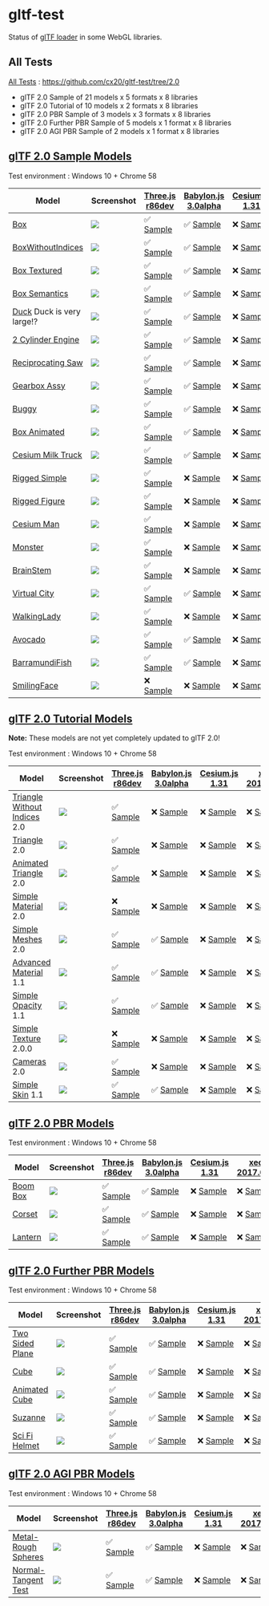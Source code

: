 # gltf-test

Status of [glTF loader](https://github.com/KhronosGroup/glTF#webgl-engines) in some WebGL libraries.

## All Tests

[All Tests]( https://cdn.rawgit.com/cx20/gltf-test/2b283059b96edefddab2f509c138adc1220dd3a0/index.html ) : https://github.com/cx20/gltf-test/tree/2.0
- glTF 2.0 Sample of 21 models x 5 formats x 8 libraries
- glTF 2.0 Tutorial of 10 models x 2 formats x 8 libraries
- glTF 2.0 PBR Sample of 3 models x 3 formats x 8 libraries
- glTF 2.0 Further PBR Sample of 5 models x 1 format x 8 libraries
- glTF 2.0 AGI PBR Sample of 2 models x 1 format x 8 libraries

## [glTF 2.0 Sample Models](https://github.com/lasalvavida/glTF-Sample-Models/tree/2.0/2.0)

Test environment : Windows 10 + Chrome 58

|Model                                               |Screenshot                                                    |[Three.js r86dev](https://github.com/mrdoob/three.js/tree/dev/examples/js/loaders/GLTF2Loader.js)                                                                           |[Babylon.js 3.0alpha](https://github.com/BabylonJS/Babylon.js/tree/master/loaders/src/glTF)                                                                                                     |[Cesium.js 1.31](https://github.com/AnalyticalGraphicsInc/cesium/)                                                                                             |[xeogl 2017.04.24](https://github.com/xeolabs/xeogl/tree/master/src/models/gltf)                                                                                             |[GLBoost r2dev](https://github.com/emadurandal/GLBoost/blob/master/src/js/middle_level/loader/GLTFLoader.js)                                                                     |[Grimoire.js 2017.05.08](https://github.com/GrimoireGL/grimoirejs-gltf)                                                                                                             |
|----------------------------------------------------|--------------------------------------------------------------|----------------------------------------------------------------------------------------------------------------------------------------------------------------------------|------------------------------------------------------------------------------------------------------------------------------------------------------------------------------------------------|---------------------------------------------------------------------------------------------------------------------------------------------------------------|-----------------------------------------------------------------------------------------------------------------------------------------------------------------------------|---------------------------------------------------------------------------------------------------------------------------------------------------------------------------------|------------------------------------------------------------------------------------------------------------------------------------------------------------------------------------|
|[Box](sampleModels/Box)                             |![](sampleModels/Box/screenshot/screenshot.png)               |:white_check_mark: [Sample](https://cdn.rawgit.com/cx20/gltf-test/2b283059b96edefddab2f509c138adc1220dd3a0/examples/threejs/index.html?model=Box&scale=1)                   |:white_check_mark: [Sample](https://cdn.rawgit.com/cx20/gltf-test/2b283059b96edefddab2f509c138adc1220dd3a0/examples/babylonjs/index.html?model=Box&scale=1)                                     |:x: [Sample](https://cdn.rawgit.com/cx20/gltf-test/2b283059b96edefddab2f509c138adc1220dd3a0/examples/cesium/index.html?model=Box)               |:x: [Sample](https://cdn.rawgit.com/cx20/gltf-test/2b283059b96edefddab2f509c138adc1220dd3a0/examples/xeogl/index.html?model=Box&scale=1)                                                    |:x: [Sample](https://cdn.rawgit.com/cx20/gltf-test/2b283059b96edefddab2f509c138adc1220dd3a0/examples/glboost/index.html?model=Box&scale=1)                                       |:x: [Sample](https://cdn.rawgit.com/cx20/gltf-test/2b283059b96edefddab2f509c138adc1220dd3a0/examples/grimoiregl/index.html?model=Box&scale=1)                                       |
|[BoxWithoutIndices](sampleModels/BoxWithoutIndices) |![](sampleModels/BoxWithoutIndices/screenshot/screenshot.png) |:white_check_mark: [Sample](https://cdn.rawgit.com/cx20/gltf-test/2b283059b96edefddab2f509c138adc1220dd3a0/examples/threejs/index.html?model=BoxWithoutIndices&scale=1)     |:white_check_mark: [Sample](https://cdn.rawgit.com/cx20/gltf-test/2b283059b96edefddab2f509c138adc1220dd3a0/examples/babylonjs/index.html?model=BoxWithoutIndices&scale=1)                       |:x: [Sample](https://cdn.rawgit.com/cx20/gltf-test/2b283059b96edefddab2f509c138adc1220dd3a0/examples/cesium/index.html?model=BoxWithoutIndices) |:x: [Sample](https://cdn.rawgit.com/cx20/gltf-test/2b283059b96edefddab2f509c138adc1220dd3a0/examples/xeogl/index.html?model=BoxWithoutIndices&scale=1)                                      |:x: [Sample](https://cdn.rawgit.com/cx20/gltf-test/2b283059b96edefddab2f509c138adc1220dd3a0/examples/glboost/index.html?model=BoxWithoutIndices&scale=1)                         |:x: [Sample](https://cdn.rawgit.com/cx20/gltf-test/2b283059b96edefddab2f509c138adc1220dd3a0/examples/grimoiregl/index.html?model=BoxWithoutIndices&scale=1)                         |
|[Box Textured](sampleModels/BoxTextured)            |![](sampleModels/BoxTextured/screenshot/screenshot.png)       |:white_check_mark: [Sample](https://cdn.rawgit.com/cx20/gltf-test/2b283059b96edefddab2f509c138adc1220dd3a0/examples/threejs/index.html?model=BoxTextured&scale=1)           |:white_check_mark: [Sample](https://cdn.rawgit.com/cx20/gltf-test/2b283059b96edefddab2f509c138adc1220dd3a0/examples/babylonjs/index.html?model=BoxTextured&scale=1)                             |:x: [Sample](https://cdn.rawgit.com/cx20/gltf-test/2b283059b96edefddab2f509c138adc1220dd3a0/examples/cesium/index.html?model=BoxTextured)       |:x: [Sample](https://cdn.rawgit.com/cx20/gltf-test/2b283059b96edefddab2f509c138adc1220dd3a0/examples/xeogl/index.html?model=BoxTextured&scale=1)                                            |:x: [Sample](https://cdn.rawgit.com/cx20/gltf-test/2b283059b96edefddab2f509c138adc1220dd3a0/examples/glboost/index.html?model=BoxTextured&scale=1)                               |:white_check_mark: [Sample](https://cdn.rawgit.com/cx20/gltf-test/2b283059b96edefddab2f509c138adc1220dd3a0/examples/grimoiregl/index.html?model=BoxTextured&scale=1)                |
|[Box Semantics](sampleModels/BoxSemantics)          |![](sampleModels/BoxSemantics/screenshot/screenshot.png)      |:white_check_mark: [Sample](https://cdn.rawgit.com/cx20/gltf-test/2b283059b96edefddab2f509c138adc1220dd3a0/examples/threejs/index.html?model=BoxSemantics&scale=1)          |:white_check_mark: [Sample](https://cdn.rawgit.com/cx20/gltf-test/2b283059b96edefddab2f509c138adc1220dd3a0/examples/babylonjs/index.html?model=BoxSemantics&scale=1)                            |:x: [Sample](https://cdn.rawgit.com/cx20/gltf-test/2b283059b96edefddab2f509c138adc1220dd3a0/examples/cesium/index.html?model=BoxSemantics)      |:x: [Sample](https://cdn.rawgit.com/cx20/gltf-test/2b283059b96edefddab2f509c138adc1220dd3a0/examples/xeogl/index.html?model=BoxSemantics&scale=1)                                           |:x: [Sample](https://cdn.rawgit.com/cx20/gltf-test/2b283059b96edefddab2f509c138adc1220dd3a0/examples/glboost/index.html?model=BoxSemantics&scale=1)                              |:white_check_mark: [Sample](https://cdn.rawgit.com/cx20/gltf-test/2b283059b96edefddab2f509c138adc1220dd3a0/examples/grimoiregl/index.html?model=BoxSemantics&scale=1)               |
|[Duck](sampleModels/Duck) Duck is very large!?      |![](sampleModels/Duck/screenshot/screenshot.png)              |:white_check_mark: [Sample](https://cdn.rawgit.com/cx20/gltf-test/2b283059b96edefddab2f509c138adc1220dd3a0/examples/threejs/index.html?model=Duck&scale=1)                  |:white_check_mark: [Sample](https://cdn.rawgit.com/cx20/gltf-test/2b283059b96edefddab2f509c138adc1220dd3a0/examples/babylonjs/index.html?model=Duck&scale=1)                                    |:x: [Sample](https://cdn.rawgit.com/cx20/gltf-test/2b283059b96edefddab2f509c138adc1220dd3a0/examples/cesium/index.html?model=Duck)              |:x: [Sample](https://cdn.rawgit.com/cx20/gltf-test/2b283059b96edefddab2f509c138adc1220dd3a0/examples/xeogl/index.html?model=Duck&scale=1)                                                   |:x: [Sample](https://cdn.rawgit.com/cx20/gltf-test/2b283059b96edefddab2f509c138adc1220dd3a0/examples/glboost/index.html?model=Duck&scale=1)                                      |:white_check_mark: [Sample](https://cdn.rawgit.com/cx20/gltf-test/2b283059b96edefddab2f509c138adc1220dd3a0/examples/grimoiregl/index.html?model=Duck&scale=1)                       |
|[2 Cylinder Engine](sampleModels/2CylinderEngine)   |![](sampleModels/2CylinderEngine/screenshot/screenshot.png)   |:white_check_mark: [Sample](https://cdn.rawgit.com/cx20/gltf-test/2b283059b96edefddab2f509c138adc1220dd3a0/examples/threejs/index.html?model=2CylinderEngine&scale=0.005)   |:white_check_mark: [Sample](https://cdn.rawgit.com/cx20/gltf-test/2b283059b96edefddab2f509c138adc1220dd3a0/examples/babylonjs/index.html?model=2CylinderEngine&scale=0.005)                     |:x: [Sample](https://cdn.rawgit.com/cx20/gltf-test/2b283059b96edefddab2f509c138adc1220dd3a0/examples/cesium/index.html?model=2CylinderEngine)   |:x: [Sample](https://cdn.rawgit.com/cx20/gltf-test/2b283059b96edefddab2f509c138adc1220dd3a0/examples/xeogl/index.html?model=2CylinderEngine&scale=0.005)                                    |:x: [Sample](https://cdn.rawgit.com/cx20/gltf-test/2b283059b96edefddab2f509c138adc1220dd3a0/examples/glboost/index.html?model=2CylinderEngine&scale=0.005)                       |:x: [Sample](https://cdn.rawgit.com/cx20/gltf-test/2b283059b96edefddab2f509c138adc1220dd3a0/examples/grimoiregl/index.html?model=2CylinderEngine&scale=0.005)                       |
|[Reciprocating Saw](sampleModels/ReciprocatingSaw)  |![](sampleModels/ReciprocatingSaw/screenshot/screenshot.png)  |:white_check_mark: [Sample](https://cdn.rawgit.com/cx20/gltf-test/2b283059b96edefddab2f509c138adc1220dd3a0/examples/threejs/index.html?model=ReciprocatingSaw&scale=0.01)   |:white_check_mark: [Sample](https://cdn.rawgit.com/cx20/gltf-test/2b283059b96edefddab2f509c138adc1220dd3a0/examples/babylonjs/index.html?model=ReciprocatingSaw&scale=0.01)                     |:x: [Sample](https://cdn.rawgit.com/cx20/gltf-test/2b283059b96edefddab2f509c138adc1220dd3a0/examples/cesium/index.html?model=ReciprocatingSaw)  |:x: [Sample](https://cdn.rawgit.com/cx20/gltf-test/2b283059b96edefddab2f509c138adc1220dd3a0/examples/xeogl/index.html?model=ReciprocatingSaw&scale=0.01)                                    |:x: [Sample](https://cdn.rawgit.com/cx20/gltf-test/2b283059b96edefddab2f509c138adc1220dd3a0/examples/glboost/index.html?model=ReciprocatingSaw&scale=0.01)                       |:x: [Sample](https://cdn.rawgit.com/cx20/gltf-test/2b283059b96edefddab2f509c138adc1220dd3a0/examples/grimoiregl/index.html?model=ReciprocatingSaw&scale=0.01)                       |
|[Gearbox Assy](sampleModels/GearboxAssy)            |![](sampleModels/GearboxAssy/screenshot/screenshot.png)       |:white_check_mark: [Sample](https://cdn.rawgit.com/cx20/gltf-test/2b283059b96edefddab2f509c138adc1220dd3a0/examples/threejs/index.html?model=GearboxAssy&scale=1)           |:white_check_mark: [Sample](https://cdn.rawgit.com/cx20/gltf-test/2b283059b96edefddab2f509c138adc1220dd3a0/examples/babylonjs/index.html?model=GearboxAssy&scale=1)                             |:x: [Sample](https://cdn.rawgit.com/cx20/gltf-test/2b283059b96edefddab2f509c138adc1220dd3a0/examples/cesium/index.html?model=GearboxAssy)       |:x: [Sample](https://cdn.rawgit.com/cx20/gltf-test/2b283059b96edefddab2f509c138adc1220dd3a0/examples/xeogl/index.html?model=GearboxAssy&scale=1)                                            |:x: [Sample](https://cdn.rawgit.com/cx20/gltf-test/2b283059b96edefddab2f509c138adc1220dd3a0/examples/glboost/index.html?model=GearboxAssy&scale=1)                               |:x: [Sample](https://cdn.rawgit.com/cx20/gltf-test/2b283059b96edefddab2f509c138adc1220dd3a0/examples/grimoiregl/index.html?model=GearboxAssy&scale=1)                               |
|[Buggy](sampleModels/Buggy)                         |![](sampleModels/Buggy/screenshot/screenshot.png)             |:white_check_mark: [Sample](https://cdn.rawgit.com/cx20/gltf-test/2b283059b96edefddab2f509c138adc1220dd3a0/examples/threejs/index.html?model=Buggy&scale=0.02)              |:white_check_mark: [Sample](https://cdn.rawgit.com/cx20/gltf-test/2b283059b96edefddab2f509c138adc1220dd3a0/examples/babylonjs/index.html?model=Buggy&scale=0.02)                                |:x: [Sample](https://cdn.rawgit.com/cx20/gltf-test/2b283059b96edefddab2f509c138adc1220dd3a0/examples/cesium/index.html?model=Buggy)             |:x: [Sample](https://cdn.rawgit.com/cx20/gltf-test/2b283059b96edefddab2f509c138adc1220dd3a0/examples/xeogl/index.html?model=Buggy&scale=0.02)                                               |:x: [Sample](https://cdn.rawgit.com/cx20/gltf-test/2b283059b96edefddab2f509c138adc1220dd3a0/examples/glboost/index.html?model=Buggy&scale=0.02)                                  |:x: [Sample](https://cdn.rawgit.com/cx20/gltf-test/2b283059b96edefddab2f509c138adc1220dd3a0/examples/grimoiregl/index.html?model=Buggy&scale=0.02)                                  |
|[Box Animated](sampleModels/BoxAnimated)            |![](sampleModels/BoxAnimated/screenshot/screenshot.gif)       |:white_check_mark: [Sample](https://cdn.rawgit.com/cx20/gltf-test/2b283059b96edefddab2f509c138adc1220dd3a0/examples/threejs/index.html?model=BoxAnimated&scale=0.5)         |:white_check_mark: [Sample](https://cdn.rawgit.com/cx20/gltf-test/2b283059b96edefddab2f509c138adc1220dd3a0/examples/babylonjs/index.html?model=BoxAnimated&scale=0.5)                           |:x: [Sample](https://cdn.rawgit.com/cx20/gltf-test/2b283059b96edefddab2f509c138adc1220dd3a0/examples/cesium/index.html?model=BoxAnimated)                      |:x: [Sample](https://cdn.rawgit.com/cx20/gltf-test/2b283059b96edefddab2f509c138adc1220dd3a0/examples/xeogl/index.html?model=BoxAnimated&scale=0.5)                           |:x: [Sample](https://cdn.rawgit.com/cx20/gltf-test/2b283059b96edefddab2f509c138adc1220dd3a0/examples/glboost/index.html?model=BoxAnimated&scale=0.5)                             |:x: [Sample](https://cdn.rawgit.com/cx20/gltf-test/2b283059b96edefddab2f509c138adc1220dd3a0/examples/grimoiregl/index.html?model=BoxAnimated&scale=0.5)                             |
|[Cesium Milk Truck](sampleModels/CesiumMilkTruck)   |![](sampleModels/CesiumMilkTruck/screenshot/screenshot.gif)   |:white_check_mark: [Sample](https://cdn.rawgit.com/cx20/gltf-test/2b283059b96edefddab2f509c138adc1220dd3a0/examples/threejs/index.html?model=CesiumMilkTruck&scale=0.5)     |:white_check_mark: [Sample](https://cdn.rawgit.com/cx20/gltf-test/2b283059b96edefddab2f509c138adc1220dd3a0/examples/babylonjs/index.html?model=CesiumMilkTruck&scale=0.5)                       |:x: [Sample](https://cdn.rawgit.com/cx20/gltf-test/2b283059b96edefddab2f509c138adc1220dd3a0/examples/cesium/index.html?model=CesiumMilkTruck)                  |:x: [Sample](https://cdn.rawgit.com/cx20/gltf-test/2b283059b96edefddab2f509c138adc1220dd3a0/examples/xeogl/index.html?model=CesiumMilkTruck&scale=0.5)                       |:x: [Sample](https://cdn.rawgit.com/cx20/gltf-test/2b283059b96edefddab2f509c138adc1220dd3a0/examples/glboost/index.html?model=CesiumMilkTruck&scale=0.5)                         |:x: [Sample](https://cdn.rawgit.com/cx20/gltf-test/2b283059b96edefddab2f509c138adc1220dd3a0/examples/grimoiregl/index.html?model=CesiumMilkTruck&scale=0.5)                         |
|[Rigged Simple](sampleModels/RiggedSimple)          |![](sampleModels/RiggedSimple/screenshot/screenshot.gif)      |:white_check_mark: [Sample](https://cdn.rawgit.com/cx20/gltf-test/2b283059b96edefddab2f509c138adc1220dd3a0/examples/threejs/index.html?model=RiggedSimple&scale=0.2)        |:x: [Sample](https://cdn.rawgit.com/cx20/gltf-test/2b283059b96edefddab2f509c138adc1220dd3a0/examples/babylonjs/index.html?model=RiggedSimple&scale=0.2)                                         |:x: [Sample](https://cdn.rawgit.com/cx20/gltf-test/2b283059b96edefddab2f509c138adc1220dd3a0/examples/cesium/index.html?model=RiggedSimple)                     |:x: [Sample](https://cdn.rawgit.com/cx20/gltf-test/2b283059b96edefddab2f509c138adc1220dd3a0/examples/xeogl/index.html?model=RiggedSimple&scale=0.2)                          |:x: [Sample](https://cdn.rawgit.com/cx20/gltf-test/2b283059b96edefddab2f509c138adc1220dd3a0/examples/glboost/index.html?model=RiggedSimple&scale=0.2)                            |:x: [Sample](https://cdn.rawgit.com/cx20/gltf-test/2b283059b96edefddab2f509c138adc1220dd3a0/examples/grimoiregl/index.html?model=RiggedSimple&scale=0.2)                            |
|[Rigged Figure](sampleModels/RiggedFigure)          |![](sampleModels/RiggedFigure/screenshot/screenshot.gif)      |:white_check_mark: [Sample](https://cdn.rawgit.com/cx20/gltf-test/2b283059b96edefddab2f509c138adc1220dd3a0/examples/threejs/index.html?model=RiggedFigure&scale=1)          |:x: [Sample](https://cdn.rawgit.com/cx20/gltf-test/2b283059b96edefddab2f509c138adc1220dd3a0/examples/babylonjs/index.html?model=RiggedFigure&scale=1)                                           |:x: [Sample](https://cdn.rawgit.com/cx20/gltf-test/2b283059b96edefddab2f509c138adc1220dd3a0/examples/cesium/index.html?model=RiggedFigure)                     |:x: [Sample](https://cdn.rawgit.com/cx20/gltf-test/2b283059b96edefddab2f509c138adc1220dd3a0/examples/xeogl/index.html?model=RiggedFigure&scale=1)                            |:x: [Sample](https://cdn.rawgit.com/cx20/gltf-test/2b283059b96edefddab2f509c138adc1220dd3a0/examples/glboost/index.html?model=RiggedFigure&scale=1)                              |:x: [Sample](https://cdn.rawgit.com/cx20/gltf-test/2b283059b96edefddab2f509c138adc1220dd3a0/examples/grimoiregl/index.html?model=RiggedFigure&scale=1)                              |
|[Cesium Man](sampleModels/CesiumMan)                |![](sampleModels/CesiumMan/screenshot/screenshot.gif)         |:white_check_mark: [Sample](https://cdn.rawgit.com/cx20/gltf-test/2b283059b96edefddab2f509c138adc1220dd3a0/examples/threejs/index.html?model=CesiumMan&scale=1)             |:x: [Sample](https://cdn.rawgit.com/cx20/gltf-test/2b283059b96edefddab2f509c138adc1220dd3a0/examples/babylonjs/index.html?model=CesiumMan&scale=1)                                              |:x: [Sample](https://cdn.rawgit.com/cx20/gltf-test/2b283059b96edefddab2f509c138adc1220dd3a0/examples/cesium/index.html?model=CesiumMan)                        |:x: [Sample](https://cdn.rawgit.com/cx20/gltf-test/2b283059b96edefddab2f509c138adc1220dd3a0/examples/xeogl/index.html?model=CesiumMan&scale=1)                               |:x: [Sample](https://cdn.rawgit.com/cx20/gltf-test/2b283059b96edefddab2f509c138adc1220dd3a0/examples/glboost/index.html?model=CesiumMan&scale=1)                                 |:x: [Sample](https://cdn.rawgit.com/cx20/gltf-test/2b283059b96edefddab2f509c138adc1220dd3a0/examples/grimoiregl/index.html?model=CesiumMan&scale=1)                                 |
|[Monster](sampleModels/Monster)                     |![](sampleModels/Monster/screenshot/screenshot.gif)           |:white_check_mark: [Sample](https://cdn.rawgit.com/cx20/gltf-test/2b283059b96edefddab2f509c138adc1220dd3a0/examples/threejs/index.html?model=Monster&scale=0.05)            |:x: [Sample](https://cdn.rawgit.com/cx20/gltf-test/2b283059b96edefddab2f509c138adc1220dd3a0/examples/babylonjs/index.html?model=Monster&scale=0.05)                                             |:x: [Sample](https://cdn.rawgit.com/cx20/gltf-test/2b283059b96edefddab2f509c138adc1220dd3a0/examples/cesium/index.html?model=Monster)                          |:x: [Sample](https://cdn.rawgit.com/cx20/gltf-test/2b283059b96edefddab2f509c138adc1220dd3a0/examples/xeogl/index.html?model=Monster&scale=0.05)                              |:x: [Sample](https://cdn.rawgit.com/cx20/gltf-test/2b283059b96edefddab2f509c138adc1220dd3a0/examples/glboost/index.html?model=Monster&scale=0.05)                                |:x: [Sample](https://cdn.rawgit.com/cx20/gltf-test/2b283059b96edefddab2f509c138adc1220dd3a0/examples/grimoiregl/index.html?model=Monster&scale=0.05)                                |
|[BrainStem](sampleModels/BrainStem)                 |![](sampleModels/BrainStem/screenshot/screenshot.gif)         |:white_check_mark: [Sample](https://cdn.rawgit.com/cx20/gltf-test/2b283059b96edefddab2f509c138adc1220dd3a0/examples/threejs/index.html?model=BrainStem&scale=1)             |:x: [Sample](https://cdn.rawgit.com/cx20/gltf-test/2b283059b96edefddab2f509c138adc1220dd3a0/examples/babylonjs/index.html?model=BrainStem&scale=1)                                              |:x: [Sample](https://cdn.rawgit.com/cx20/gltf-test/2b283059b96edefddab2f509c138adc1220dd3a0/examples/cesium/index.html?model=BrainStem)                        |:x: [Sample](https://cdn.rawgit.com/cx20/gltf-test/2b283059b96edefddab2f509c138adc1220dd3a0/examples/xeogl/index.html?model=BrainStem&scale=1)                               |:x: [Sample](https://cdn.rawgit.com/cx20/gltf-test/2b283059b96edefddab2f509c138adc1220dd3a0/examples/glboost/index.html?model=BrainStem&scale=1)                                 |:x: [Sample](https://cdn.rawgit.com/cx20/gltf-test/2b283059b96edefddab2f509c138adc1220dd3a0/examples/grimoiregl/index.html?model=BrainStem&scale=1)                                 |
|[Virtual City](sampleModels/VC)                     |![](sampleModels/VC/screenshot/screenshot.gif)                |:white_check_mark: [Sample](https://cdn.rawgit.com/cx20/gltf-test/2b283059b96edefddab2f509c138adc1220dd3a0/examples/threejs/index.html?model=VC&scale=0.2)                  |:white_check_mark: [Sample](https://cdn.rawgit.com/cx20/gltf-test/2b283059b96edefddab2f509c138adc1220dd3a0/examples/babylonjs/index.html?model=VC&scale=0.2)                                    |:x: [Sample](https://cdn.rawgit.com/cx20/gltf-test/2b283059b96edefddab2f509c138adc1220dd3a0/examples/cesium/index.html?model=VC)                               |:x: [Sample](https://cdn.rawgit.com/cx20/gltf-test/2b283059b96edefddab2f509c138adc1220dd3a0/examples/xeogl/index.html?model=VC&scale=0.2)                                    |:x: [Sample](https://cdn.rawgit.com/cx20/gltf-test/2b283059b96edefddab2f509c138adc1220dd3a0/examples/glboost/index.html?model=VC&scale=0.2)                                      |:x: [Sample](https://cdn.rawgit.com/cx20/gltf-test/2b283059b96edefddab2f509c138adc1220dd3a0/examples/grimoiregl/index.html?model=VC&scale=0.2)                                      |
|[WalkingLady](sampleModels/WalkingLady)             |![](sampleModels/WalkingLady/screenshot/screenshot.gif)       |:white_check_mark: [Sample](https://cdn.rawgit.com/cx20/gltf-test/2b283059b96edefddab2f509c138adc1220dd3a0/examples/threejs/index.html?model=WalkingLady&scale=1)           |:x: [Sample](https://cdn.rawgit.com/cx20/gltf-test/2b283059b96edefddab2f509c138adc1220dd3a0/examples/babylonjs/index.html?model=WalkingLady&scale=1)                                            |:x: [Sample](https://cdn.rawgit.com/cx20/gltf-test/2b283059b96edefddab2f509c138adc1220dd3a0/examples/cesium/index.html?model=WalkingLady)                      |:x: [Sample](https://cdn.rawgit.com/cx20/gltf-test/2b283059b96edefddab2f509c138adc1220dd3a0/examples/xeogl/index.html?model=WalkingLady&scale=1)                             |:x: [Sample](https://cdn.rawgit.com/cx20/gltf-test/2b283059b96edefddab2f509c138adc1220dd3a0/examples/glboost/index.html?model=WalkingLady&scale=1)                               |:x: [Sample](https://cdn.rawgit.com/cx20/gltf-test/2b283059b96edefddab2f509c138adc1220dd3a0/examples/grimoiregl/index.html?model=WalkingLady&scale=1)                               |
|[Avocado](sampleModels/Avocado)                     |![](sampleModels/Avocado/screenshot/screenshot.png)           |:white_check_mark: [Sample](https://cdn.rawgit.com/cx20/gltf-test/2b283059b96edefddab2f509c138adc1220dd3a0/examples/threejs/index.html?model=Avocado&scale=0.5)             |:white_check_mark: [Sample](https://cdn.rawgit.com/cx20/gltf-test/2b283059b96edefddab2f509c138adc1220dd3a0/examples/babylonjs/index.html?model=Avocado&scale=0.5)                               |:x: [Sample](https://cdn.rawgit.com/cx20/gltf-test/2b283059b96edefddab2f509c138adc1220dd3a0/examples/cesium/index.html?model=Avocado)           |:x: [Sample](https://cdn.rawgit.com/cx20/gltf-test/2b283059b96edefddab2f509c138adc1220dd3a0/examples/xeogl/index.html?model=Avocado&scale=0.5)                                              |:x: [Sample](https://cdn.rawgit.com/cx20/gltf-test/2b283059b96edefddab2f509c138adc1220dd3a0/examples/glboost/index.html?model=Avocado&scale=0.5)                                 |:white_check_mark: [Sample](https://cdn.rawgit.com/cx20/gltf-test/2b283059b96edefddab2f509c138adc1220dd3a0/examples/grimoiregl/index.html?model=Avocado&scale=0.5)                  |
|[BarramundiFish](sampleModels/BarramundiFish)       |![](sampleModels/BarramundiFish/screenshot/screenshot.png)    |:white_check_mark: [Sample](https://cdn.rawgit.com/cx20/gltf-test/2b283059b96edefddab2f509c138adc1220dd3a0/examples/threejs/index.html?model=BarramundiFish&scale=0.05)     |:white_check_mark: [Sample](https://cdn.rawgit.com/cx20/gltf-test/2b283059b96edefddab2f509c138adc1220dd3a0/examples/babylonjs/index.html?model=BarramundiFish&scale=0.05)                       |:x: [Sample](https://cdn.rawgit.com/cx20/gltf-test/2b283059b96edefddab2f509c138adc1220dd3a0/examples/cesium/index.html?model=BarramundiFish)    |:x: [Sample](https://cdn.rawgit.com/cx20/gltf-test/2b283059b96edefddab2f509c138adc1220dd3a0/examples/xeogl/index.html?model=BarramundiFish&scale=0.05)                                      |:x: [Sample](https://cdn.rawgit.com/cx20/gltf-test/2b283059b96edefddab2f509c138adc1220dd3a0/examples/glboost/index.html?model=BarramundiFish&scale=0.05)                         |:white_check_mark: [Sample](https://cdn.rawgit.com/cx20/gltf-test/2b283059b96edefddab2f509c138adc1220dd3a0/examples/grimoiregl/index.html?model=BarramundiFish&scale=0.05)          |
|[SmilingFace](sampleModels/SmilingFace)             |![](sampleModels/SmilingFace/screenshot/screenshot.png)       |:x: [Sample](https://cdn.rawgit.com/cx20/gltf-test/2b283059b96edefddab2f509c138adc1220dd3a0/examples/threejs/index.html?model=SmilingFace&scale=1.0)                        |:x: [Sample](https://cdn.rawgit.com/cx20/gltf-test/2b283059b96edefddab2f509c138adc1220dd3a0/examples/babylonjs/index.html?model=SmilingFace&scale=1.0)                                          |:x: [Sample](https://cdn.rawgit.com/cx20/gltf-test/2b283059b96edefddab2f509c138adc1220dd3a0/examples/cesium/index.html?model=SmilingFace)       |:x: [Sample](https://cdn.rawgit.com/cx20/gltf-test/2b283059b96edefddab2f509c138adc1220dd3a0/examples/xeogl/index.html?model=SmilingFace&scale=1.0)                                          |:x: [Sample](https://cdn.rawgit.com/cx20/gltf-test/2b283059b96edefddab2f509c138adc1220dd3a0/examples/glboost/index.html?model=SmilingFace&scale=1.0)                             |:white_check_mark: [Sample](https://cdn.rawgit.com/cx20/gltf-test/2b283059b96edefddab2f509c138adc1220dd3a0/examples/grimoiregl/index.html?model=SmilingFace&scale=1.0)              |

## [glTF 2.0 Tutorial Models](https://github.com/javagl/gltfTutorialModels/tree/2.0)

**Note:** These models are not yet completely updated to glTF 2.0!

Test environment : Windows 10 + Chrome 58

|Model                                                                 |Screenshot                                                          |[Three.js r86dev](https://github.com/mrdoob/three.js/tree/dev/examples/js/loaders/GLTF2Loader.js)                                                                                                             |[Babylon.js 3.0alpha](https://github.com/BabylonJS/Babylon.js/tree/master/loaders/src/glTF)                                                                                                                           |[Cesium.js 1.31](https://github.com/AnalyticalGraphicsInc/cesium/)                                                                                                                                      |[xeogl 2017.04.24](https://github.com/xeolabs/xeogl/tree/master/src/models/gltf)                                                                                                             |[GLBoost r2dev](https://github.com/emadurandal/GLBoost/blob/master/src/js/middle_level/loader/GLTFLoader.js)                                                                                                  |[Grimoire.js 2017.05.08](https://github.com/GrimoireGL/grimoirejs-gltf)                                                                                                                           |
|----------------------------------------------------------------------|--------------------------------------------------------------------|--------------------------------------------------------------------------------------------------------------------------------------------------------------------------------------------------------------|----------------------------------------------------------------------------------------------------------------------------------------------------------------------------------------------------------------------|--------------------------------------------------------------------------------------------------------------------------------------------------------------------------------------------------------|---------------------------------------------------------------------------------------------------------------------------------------------------------------------------------------------|--------------------------------------------------------------------------------------------------------------------------------------------------------------------------------------------------------------|--------------------------------------------------------------------------------------------------------------------------------------------------------------------------------------------------|
|[Triangle Without Indices](tutorialModels/TriangleWithoutIndices) 2.0 |![](tutorialModels/TriangleWithoutIndices/screenshot/screenshot.png)|:white_check_mark: [Sample](https://cdn.rawgit.com/cx20/gltf-test/2b283059b96edefddab2f509c138adc1220dd3a0/examples/threejs/index.html?category=tutorialModels&model=TriangleWithoutIndices&scale=1&type=glTF)|:x: [Sample](https://cdn.rawgit.com/cx20/gltf-test/2b283059b96edefddab2f509c138adc1220dd3a0/examples/babylonjs/index.html?category=tutorialModels&model=TriangleWithoutIndices&scale=1&type=glTF)                     |:x: [Sample](https://cdn.rawgit.com/cx20/gltf-test/2b283059b96edefddab2f509c138adc1220dd3a0/examples/cesium/index.html?category=tutorialModels&model=TriangleWithoutIndices&scale=1&type=glTF)          |:x: [Sample](https://cdn.rawgit.com/cx20/gltf-test/2b283059b96edefddab2f509c138adc1220dd3a0/examples/xeogl/index.html?category=tutorialModels&model=TriangleWithoutIndices&scale=1&type=glTF)|:x: [Sample](https://cdn.rawgit.com/cx20/gltf-test/2b283059b96edefddab2f509c138adc1220dd3a0/examples/glboost/index.html?category=tutorialModels&model=TriangleWithoutIndices&scale=1&type=glTF)               |:x: [Sample](https://cdn.rawgit.com/cx20/gltf-test/2b283059b96edefddab2f509c138adc1220dd3a0/examples/grimoiregl/index.html?category=tutorialModels&model=TriangleWithoutIndices&scale=1&type=glTF)|
|[Triangle](tutorialModels/Triangle) 2.0                               |![](tutorialModels/Triangle/screenshot/screenshot.png)              |:white_check_mark: [Sample](https://cdn.rawgit.com/cx20/gltf-test/2b283059b96edefddab2f509c138adc1220dd3a0/examples/threejs/index.html?category=tutorialModels&model=Triangle&scale=1&type=glTF)              |:x: [Sample](https://cdn.rawgit.com/cx20/gltf-test/2b283059b96edefddab2f509c138adc1220dd3a0/examples/babylonjs/index.html?category=tutorialModels&model=Triangle&scale=1&type=glTF)                                   |:x: [Sample](https://cdn.rawgit.com/cx20/gltf-test/2b283059b96edefddab2f509c138adc1220dd3a0/examples/cesium/index.html?category=tutorialModels&model=Triangle&scale=1&type=glTF)                        |:x: [Sample](https://cdn.rawgit.com/cx20/gltf-test/2b283059b96edefddab2f509c138adc1220dd3a0/examples/xeogl/index.html?category=tutorialModels&model=Triangle&scale=1&type=glTF)              |:x: [Sample](https://cdn.rawgit.com/cx20/gltf-test/2b283059b96edefddab2f509c138adc1220dd3a0/examples/glboost/index.html?category=tutorialModels&model=Triangle&scale=1&type=glTF)                             |:x: [Sample](https://cdn.rawgit.com/cx20/gltf-test/2b283059b96edefddab2f509c138adc1220dd3a0/examples/grimoiregl/index.html?category=tutorialModels&model=Triangle&scale=1&type=glTF)              |
|[Animated Triangle](tutorialModels/AnimatedTriangle) 2.0              |![](tutorialModels/AnimatedTriangle/screenshot/screenshot.gif)      |:white_check_mark: [Sample](https://cdn.rawgit.com/cx20/gltf-test/2b283059b96edefddab2f509c138adc1220dd3a0/examples/threejs/index.html?category=tutorialModels&model=AnimatedTriangle&scale=1&type=glTF)      |:x: [Sample](https://cdn.rawgit.com/cx20/gltf-test/2b283059b96edefddab2f509c138adc1220dd3a0/examples/babylonjs/index.html?category=tutorialModels&model=AnimatedTriangle&scale=1&type=glTF)                           |:x: [Sample](https://cdn.rawgit.com/cx20/gltf-test/2b283059b96edefddab2f509c138adc1220dd3a0/examples/cesium/index.html?category=tutorialModels&model=AnimatedTriangle&scale=1&type=glTF)                |:x: [Sample](https://cdn.rawgit.com/cx20/gltf-test/2b283059b96edefddab2f509c138adc1220dd3a0/examples/xeogl/index.html?category=tutorialModels&model=AnimatedTriangle&scale=1&type=glTF)      |:x: [Sample](https://cdn.rawgit.com/cx20/gltf-test/2b283059b96edefddab2f509c138adc1220dd3a0/examples/glboost/index.html?category=tutorialModels&model=AnimatedTriangle&scale=1&type=glTF)                     |:x: [Sample](https://cdn.rawgit.com/cx20/gltf-test/2b283059b96edefddab2f509c138adc1220dd3a0/examples/grimoiregl/index.html?category=tutorialModels&model=AnimatedTriangle&scale=1&type=glTF)      |
|[Simple Material](tutorialModels/SimpleMaterial) 2.0                  |![](tutorialModels/SimpleMaterial/screenshot/screenshot.png)        |:x: [Sample](https://cdn.rawgit.com/cx20/gltf-test/2b283059b96edefddab2f509c138adc1220dd3a0/examples/threejs/index.html?category=tutorialModels&model=SimpleMaterial&scale=1&type=glTF)                       |:x: [Sample](https://cdn.rawgit.com/cx20/gltf-test/2b283059b96edefddab2f509c138adc1220dd3a0/examples/babylonjs/index.html?category=tutorialModels&model=SimpleMaterial&scale=1&type=glTF)                             |:x: [Sample](https://cdn.rawgit.com/cx20/gltf-test/2b283059b96edefddab2f509c138adc1220dd3a0/examples/cesium/index.html?category=tutorialModels&model=SimpleMaterial&scale=1&type=glTF)                  |:x: [Sample](https://cdn.rawgit.com/cx20/gltf-test/2b283059b96edefddab2f509c138adc1220dd3a0/examples/xeogl/index.html?category=tutorialModels&model=SimpleMaterial&scale=1&type=glTF)        |:x: [Sample](https://cdn.rawgit.com/cx20/gltf-test/2b283059b96edefddab2f509c138adc1220dd3a0/examples/glboost/index.html?category=tutorialModels&model=SimpleMaterial&scale=1&type=glTF)                       |:x: [Sample](https://cdn.rawgit.com/cx20/gltf-test/2b283059b96edefddab2f509c138adc1220dd3a0/examples/grimoiregl/index.html?category=tutorialModels&model=SimpleMaterial&scale=1&type=glTF)        |
|[Simple Meshes](tutorialModels/SimpleMeshes) 2.0                      |![](tutorialModels/SimpleMeshes/screenshot/screenshot.png)          |:white_check_mark: [Sample](https://cdn.rawgit.com/cx20/gltf-test/2b283059b96edefddab2f509c138adc1220dd3a0/examples/threejs/index.html?category=tutorialModels&model=SimpleMeshes&scale=1&type=glTF)          |:white_check_mark: [Sample](https://cdn.rawgit.com/cx20/gltf-test/2b283059b96edefddab2f509c138adc1220dd3a0/examples/babylonjs/index.html?category=tutorialModels&model=SimpleMeshes&scale=1&type=glTF)                |:x: [Sample](https://cdn.rawgit.com/cx20/gltf-test/2b283059b96edefddab2f509c138adc1220dd3a0/examples/cesium/index.html?category=tutorialModels&model=SimpleMeshes&scale=1&type=glTF)                    |:x: [Sample](https://cdn.rawgit.com/cx20/gltf-test/2b283059b96edefddab2f509c138adc1220dd3a0/examples/xeogl/index.html?category=tutorialModels&model=SimpleMeshes&scale=1&type=glTF)          |:x: [Sample](https://cdn.rawgit.com/cx20/gltf-test/2b283059b96edefddab2f509c138adc1220dd3a0/examples/glboost/index.html?category=tutorialModels&model=SimpleMeshes&scale=1&type=glTF)                         |:x: [Sample](https://cdn.rawgit.com/cx20/gltf-test/2b283059b96edefddab2f509c138adc1220dd3a0/examples/grimoiregl/index.html?category=tutorialModels&model=SimpleMeshes&scale=1&type=glTF)          |
|[Advanced Material](tutorialModels/AdvancedMaterial) 1.1              |![](tutorialModels/AdvancedMaterial/screenshot/screenshot.png)      |:white_check_mark: [Sample](https://cdn.rawgit.com/cx20/gltf-test/2b283059b96edefddab2f509c138adc1220dd3a0/examples/threejs/index.html?category=tutorialModels&model=AdvancedMaterial&scale=1&type=glTF)      |:white_check_mark: [Sample](https://cdn.rawgit.com/cx20/gltf-test/2b283059b96edefddab2f509c138adc1220dd3a0/examples/babylonjs/index.html?category=tutorialModels&model=AdvancedMaterial&scale=1&type=glTF)            |:x: [Sample](https://cdn.rawgit.com/cx20/gltf-test/2b283059b96edefddab2f509c138adc1220dd3a0/examples/cesium/index.html?category=tutorialModels&model=AdvancedMaterial&scale=1&type=glTF)                |:x: [Sample](https://cdn.rawgit.com/cx20/gltf-test/2b283059b96edefddab2f509c138adc1220dd3a0/examples/xeogl/index.html?category=tutorialModels&model=AdvancedMaterial&scale=1&type=glTF)      |:white_check_mark: [Sample](https://cdn.rawgit.com/cx20/gltf-test/2b283059b96edefddab2f509c138adc1220dd3a0/examples/glboost/index.html?category=tutorialModels&model=AdvancedMaterial&scale=1&type=glTF)      |:x: [Sample](https://cdn.rawgit.com/cx20/gltf-test/2b283059b96edefddab2f509c138adc1220dd3a0/examples/grimoiregl/index.html?category=tutorialModels&model=AdvancedMaterial&scale=1&type=glTF)      |
|[Simple Opacity](tutorialModels/SimpleOpacity) 1.1                    |![](tutorialModels/SimpleOpacity/screenshot/screenshot.png)         |:white_check_mark: [Sample](https://cdn.rawgit.com/cx20/gltf-test/2b283059b96edefddab2f509c138adc1220dd3a0/examples/threejs/index.html?category=tutorialModels&model=SimpleOpacity&scale=1&type=glTF)         |:white_check_mark: [Sample](https://cdn.rawgit.com/cx20/gltf-test/2b283059b96edefddab2f509c138adc1220dd3a0/examples/babylonjs/index.html?category=tutorialModels&model=SimpleOpacity&scale=1&type=glTF)               |:x: [Sample](https://cdn.rawgit.com/cx20/gltf-test/2b283059b96edefddab2f509c138adc1220dd3a0/examples/cesium/index.html?category=tutorialModels&model=SimpleOpacity&scale=1&type=glTF)                   |:x: [Sample](https://cdn.rawgit.com/cx20/gltf-test/2b283059b96edefddab2f509c138adc1220dd3a0/examples/xeogl/index.html?category=tutorialModels&model=SimpleOpacity&scale=1&type=glTF)         |:white_check_mark: [Sample](https://cdn.rawgit.com/cx20/gltf-test/2b283059b96edefddab2f509c138adc1220dd3a0/examples/glboost/index.html?category=tutorialModels&model=SimpleOpacity&scale=1&type=glTF)         |:x: [Sample](https://cdn.rawgit.com/cx20/gltf-test/2b283059b96edefddab2f509c138adc1220dd3a0/examples/grimoiregl/index.html?category=tutorialModels&model=SimpleOpacity&scale=1&type=glTF)         |
|[Simple Texture](tutorialModels/SimpleTexture) 2.0.0                  |![](tutorialModels/SimpleTexture/screenshot/screenshot.png)         |:x: [Sample](https://cdn.rawgit.com/cx20/gltf-test/2b283059b96edefddab2f509c138adc1220dd3a0/examples/threejs/index.html?category=tutorialModels&model=SimpleTexture&scale=1&type=glTF)                        |:x: [Sample](https://cdn.rawgit.com/cx20/gltf-test/2b283059b96edefddab2f509c138adc1220dd3a0/examples/babylonjs/index.html?category=tutorialModels&model=SimpleTexture&scale=1&type=glTF)                              |:x: [Sample](https://cdn.rawgit.com/cx20/gltf-test/2b283059b96edefddab2f509c138adc1220dd3a0/examples/cesium/index.html?category=tutorialModels&model=SimpleTexture&scale=1&type=glTF)                   |:x: [Sample](https://cdn.rawgit.com/cx20/gltf-test/2b283059b96edefddab2f509c138adc1220dd3a0/examples/xeogl/index.html?category=tutorialModels&model=SimpleTexture&scale=1&type=glTF)         |:x: [Sample](https://cdn.rawgit.com/cx20/gltf-test/2b283059b96edefddab2f509c138adc1220dd3a0/examples/glboost/index.html?category=tutorialModels&model=SimpleTexture&scale=1&type=glTF)                        |:x: [Sample](https://cdn.rawgit.com/cx20/gltf-test/2b283059b96edefddab2f509c138adc1220dd3a0/examples/grimoiregl/index.html?category=tutorialModels&model=SimpleTexture&scale=1&type=glTF)         |
|[Cameras](tutorialModels/Cameras) 2.0                                 |![](tutorialModels/Cameras/screenshot/screenshot.png)               |:white_check_mark: [Sample](https://cdn.rawgit.com/cx20/gltf-test/2b283059b96edefddab2f509c138adc1220dd3a0/examples/threejs/index.html?category=tutorialModels&model=Cameras&scale=1&type=glTF)               |:x: [Sample](https://cdn.rawgit.com/cx20/gltf-test/2b283059b96edefddab2f509c138adc1220dd3a0/examples/babylonjs/index.html?category=tutorialModels&model=Cameras&scale=1&type=glTF)                                    |:x: [Sample](https://cdn.rawgit.com/cx20/gltf-test/2b283059b96edefddab2f509c138adc1220dd3a0/examples/cesium/index.html?category=tutorialModels&model=Cameras&scale=1&type=glTF)                         |:x: [Sample](https://cdn.rawgit.com/cx20/gltf-test/2b283059b96edefddab2f509c138adc1220dd3a0/examples/xeogl/index.html?category=tutorialModels&model=Cameras&scale=1&type=glTF)               |:x: [Sample](https://cdn.rawgit.com/cx20/gltf-test/2b283059b96edefddab2f509c138adc1220dd3a0/examples/glboost/index.html?category=tutorialModels&model=Cameras&scale=1&type=glTF)                              |:x: [Sample](https://cdn.rawgit.com/cx20/gltf-test/2b283059b96edefddab2f509c138adc1220dd3a0/examples/grimoiregl/index.html?category=tutorialModels&model=Cameras&scale=1&type=glTF)               |
|[Simple Skin](tutorialModels/SimpleSkin) 1.1                          |![](tutorialModels/SimpleSkin/screenshot/screenshot.gif)            |:white_check_mark: [Sample](https://cdn.rawgit.com/cx20/gltf-test/2b283059b96edefddab2f509c138adc1220dd3a0/examples/threejs/index.html?category=tutorialModels&model=SimpleSkin&scale=1&type=glTF)            |:white_check_mark: [Sample](https://cdn.rawgit.com/cx20/gltf-test/2b283059b96edefddab2f509c138adc1220dd3a0/examples/babylonjs/index.html?category=tutorialModels&model=SimpleSkin&scale=1&type=glTF)                  |:x: [Sample](https://cdn.rawgit.com/cx20/gltf-test/2b283059b96edefddab2f509c138adc1220dd3a0/examples/cesium/index.html?category=tutorialModels&model=SimpleSkin&scale=1&type=glTF)                      |:x: [Sample](https://cdn.rawgit.com/cx20/gltf-test/2b283059b96edefddab2f509c138adc1220dd3a0/examples/xeogl/index.html?category=tutorialModels&model=SimpleSkin&scale=1&type=glTF)            |:white_check_mark: [Sample](https://cdn.rawgit.com/cx20/gltf-test/2b283059b96edefddab2f509c138adc1220dd3a0/examples/glboost/index.html?category=tutorialModels&model=SimpleSkin&scale=1&type=glTF)            |:x: [Sample](https://cdn.rawgit.com/cx20/gltf-test/2b283059b96edefddab2f509c138adc1220dd3a0/examples/grimoiregl/index.html?category=tutorialModels&model=SimpleSkin&scale=1&type=glTF)            |


## [glTF 2.0 PBR Models](https://github.com/KhronosGroup/glTF-Sample-Models/tree/master/2.0#pbr-models)

Test environment : Windows 10 + Chrome 58

|Model                                                                 |Screenshot                                                          |[Three.js r86dev](https://github.com/mrdoob/three.js/tree/dev/examples/js/loaders/GLTF2Loader.js)                                                                                                             |[Babylon.js 3.0alpha](https://github.com/BabylonJS/Babylon.js/tree/master/loaders/src/glTF)                                                                                                                           |[Cesium.js 1.31](https://github.com/AnalyticalGraphicsInc/cesium/)                                                                                                                                      |[xeogl 2017.04.24](https://github.com/xeolabs/xeogl/tree/master/src/models/gltf)                                                                                                             |[GLBoost r2dev](https://github.com/emadurandal/GLBoost/blob/master/src/js/middle_level/loader/GLTFLoader.js)                                                                                                  |[Grimoire.js 2017.05.08](https://github.com/GrimoireGL/grimoirejs-gltf)                                                                                                                           |
|----------------------------------------------------------------------|--------------------------------------------------------------------|--------------------------------------------------------------------------------------------------------------------------------------------------------------------------------------------------------------|----------------------------------------------------------------------------------------------------------------------------------------------------------------------------------------------------------------------|--------------------------------------------------------------------------------------------------------------------------------------------------------------------------------------------------------|---------------------------------------------------------------------------------------------------------------------------------------------------------------------------------------------|--------------------------------------------------------------------------------------------------------------------------------------------------------------------------------------------------------------|--------------------------------------------------------------------------------------------------------------------------------------------------------------------------------------------------|
|[Boom Box](tutorialModels/BoomBox)                                    |![](tutorialModels/BoomBox/screenshot/screenshot.jpg)               |:white_check_mark: [Sample](https://cdn.rawgit.com/cx20/gltf-test/2b283059b96edefddab2f509c138adc1220dd3a0/examples/threejs/index.html?category=tutorialModels&model=BoomBox&scale=1&type=glTF)               |:white_check_mark: [Sample](https://cdn.rawgit.com/cx20/gltf-test/2b283059b96edefddab2f509c138adc1220dd3a0/examples/babylonjs/index.html?category=tutorialModels&model=BoomBox&scale=1&type=glTF)                     |:x: [Sample](https://cdn.rawgit.com/cx20/gltf-test/2b283059b96edefddab2f509c138adc1220dd3a0/examples/cesium/index.html?category=tutorialModels&model=BoomBox&scale=1&type=glTF)                         |:x: [Sample](https://cdn.rawgit.com/cx20/gltf-test/2b283059b96edefddab2f509c138adc1220dd3a0/examples/xeogl/index.html?category=tutorialModels&model=BoomBox&scale=1&type=glTF)               |:x: [Sample](https://cdn.rawgit.com/cx20/gltf-test/2b283059b96edefddab2f509c138adc1220dd3a0/examples/glboost/index.html?category=tutorialModels&model=BoomBox&scale=1&type=glTF)                              |:white_check_mark: [Sample](https://cdn.rawgit.com/cx20/gltf-test/2b283059b96edefddab2f509c138adc1220dd3a0/examples/grimoiregl/index.html?category=tutorialModels&model=BoomBox&scale=1&type=glTF)|
|[Corset](tutorialModels/Corset)                                       |![](tutorialModels/Corset/screenshot/screenshot.jpg)                |:white_check_mark: [Sample](https://cdn.rawgit.com/cx20/gltf-test/2b283059b96edefddab2f509c138adc1220dd3a0/examples/threejs/index.html?category=tutorialModels&model=Corset&scale=1&type=glTF)                |:white_check_mark: [Sample](https://cdn.rawgit.com/cx20/gltf-test/2b283059b96edefddab2f509c138adc1220dd3a0/examples/babylonjs/index.html?category=tutorialModels&model=Corset&scale=1&type=glTF)                      |:x: [Sample](https://cdn.rawgit.com/cx20/gltf-test/2b283059b96edefddab2f509c138adc1220dd3a0/examples/cesium/index.html?category=tutorialModels&model=Corset&scale=1&type=glTF)                          |:x: [Sample](https://cdn.rawgit.com/cx20/gltf-test/2b283059b96edefddab2f509c138adc1220dd3a0/examples/xeogl/index.html?category=tutorialModels&model=Corset&scale=1&type=glTF)                |:x: [Sample](https://cdn.rawgit.com/cx20/gltf-test/2b283059b96edefddab2f509c138adc1220dd3a0/examples/glboost/index.html?category=tutorialModels&model=Corset&scale=1&type=glTF)                               |:white_check_mark: [Sample](https://cdn.rawgit.com/cx20/gltf-test/2b283059b96edefddab2f509c138adc1220dd3a0/examples/grimoiregl/index.html?category=tutorialModels&model=Corset&scale=1&type=glTF) |
|[Lantern](tutorialModels/Lantern)                                     |![](tutorialModels/Lantern/screenshot/screenshot.jpg)               |:white_check_mark: [Sample](https://cdn.rawgit.com/cx20/gltf-test/2b283059b96edefddab2f509c138adc1220dd3a0/examples/threejs/index.html?category=tutorialModels&model=Lantern&scale=1&type=glTF)               |:white_check_mark: [Sample](https://cdn.rawgit.com/cx20/gltf-test/2b283059b96edefddab2f509c138adc1220dd3a0/examples/babylonjs/index.html?category=tutorialModels&model=Lantern&scale=1&type=glTF)                     |:x: [Sample](https://cdn.rawgit.com/cx20/gltf-test/2b283059b96edefddab2f509c138adc1220dd3a0/examples/cesium/index.html?category=tutorialModels&model=Lantern&scale=1&type=glTF)                         |:x: [Sample](https://cdn.rawgit.com/cx20/gltf-test/2b283059b96edefddab2f509c138adc1220dd3a0/examples/xeogl/index.html?category=tutorialModels&model=Lantern&scale=1&type=glTF)               |:x: [Sample](https://cdn.rawgit.com/cx20/gltf-test/2b283059b96edefddab2f509c138adc1220dd3a0/examples/glboost/index.html?category=tutorialModels&model=Lantern&scale=1&type=glTF)                              |:white_check_mark: [Sample](https://cdn.rawgit.com/cx20/gltf-test/2b283059b96edefddab2f509c138adc1220dd3a0/examples/grimoiregl/index.html?category=tutorialModels&model=Lantern&scale=1&type=glTF)|


## [glTF 2.0 Further PBR Models](https://github.com/KhronosGroup/glTF-Sample-Models/tree/master/2.0#further-pbr-models)

Test environment : Windows 10 + Chrome 58

|Model                                                                 |Screenshot                                                          |[Three.js r86dev](https://github.com/mrdoob/three.js/tree/dev/examples/js/loaders/GLTF2Loader.js)                                                                                                             |[Babylon.js 3.0alpha](https://github.com/BabylonJS/Babylon.js/tree/master/loaders/src/glTF)                                                                                                                           |[Cesium.js 1.31](https://github.com/AnalyticalGraphicsInc/cesium/)                                                                                                                                      |[xeogl 2017.04.24](https://github.com/xeolabs/xeogl/tree/master/src/models/gltf)                                                                                                             |[GLBoost r2dev](https://github.com/emadurandal/GLBoost/blob/master/src/js/middle_level/loader/GLTFLoader.js)                                                                                                  |[Grimoire.js 2017.05.08](https://github.com/GrimoireGL/grimoirejs-gltf)                                                                                                                           |
|----------------------------------------------------------------------|--------------------------------------------------------------------|--------------------------------------------------------------------------------------------------------------------------------------------------------------------------------------------------------------|----------------------------------------------------------------------------------------------------------------------------------------------------------------------------------------------------------------------|--------------------------------------------------------------------------------------------------------------------------------------------------------------------------------------------------------|---------------------------------------------------------------------------------------------------------------------------------------------------------------------------------------------|--------------------------------------------------------------------------------------------------------------------------------------------------------------------------------------------------------------|--------------------------------------------------------------------------------------------------------------------------------------------------------------------------------------------------|
|[Two Sided Plane](tutorialModels/TwoSidedPlane)                       |![](tutorialModels/TwoSidedPlane/screenshot/screenshot.jpg)         |:white_check_mark: [Sample](https://cdn.rawgit.com/cx20/gltf-test/2b283059b96edefddab2f509c138adc1220dd3a0/examples/threejs/index.html?category=tutorialModels&model=TwoSidedPlane&scale=1&type=glTF)         |:white_check_mark: [Sample](https://cdn.rawgit.com/cx20/gltf-test/2b283059b96edefddab2f509c138adc1220dd3a0/examples/babylonjs/index.html?category=tutorialModels&model=TwoSidedPlane&scale=1&type=glTF)               |:x: [Sample](https://cdn.rawgit.com/cx20/gltf-test/2b283059b96edefddab2f509c138adc1220dd3a0/examples/cesium/index.html?category=tutorialModels&model=TwoSidedPlane&scale=1&type=glTF)                   |:x: [Sample](https://cdn.rawgit.com/cx20/gltf-test/2b283059b96edefddab2f509c138adc1220dd3a0/examples/xeogl/index.html?category=tutorialModels&model=TwoSidedPlane&scale=1&type=glTF)         |:x: [Sample](https://cdn.rawgit.com/cx20/gltf-test/2b283059b96edefddab2f509c138adc1220dd3a0/examples/glboost/index.html?category=tutorialModels&model=TwoSidedPlane&scale=1&type=glTF)                        |:white_check_mark: [Sample](https://cdn.rawgit.com/cx20/gltf-test/2b283059b96edefddab2f509c138adc1220dd3a0/examples/grimoiregl/index.html?category=tutorialModels&model=TwoSidedPlane&scale=1&type=glTF)|
|[Cube](tutorialModels/Cube)                                           |![](tutorialModels/Cube/screenshot/screenshot.jpg)                  |:white_check_mark: [Sample](https://cdn.rawgit.com/cx20/gltf-test/2b283059b96edefddab2f509c138adc1220dd3a0/examples/threejs/index.html?category=tutorialModels&model=Cube&scale=1&type=glTF)                  |:white_check_mark: [Sample](https://cdn.rawgit.com/cx20/gltf-test/2b283059b96edefddab2f509c138adc1220dd3a0/examples/babylonjs/index.html?category=tutorialModels&model=Cube&scale=1&type=glTF)                        |:x: [Sample](https://cdn.rawgit.com/cx20/gltf-test/2b283059b96edefddab2f509c138adc1220dd3a0/examples/cesium/index.html?category=tutorialModels&model=Cube&scale=1&type=glTF)                            |:x: [Sample](https://cdn.rawgit.com/cx20/gltf-test/2b283059b96edefddab2f509c138adc1220dd3a0/examples/xeogl/index.html?category=tutorialModels&model=Cube&scale=1&type=glTF)                  |:x: [Sample](https://cdn.rawgit.com/cx20/gltf-test/2b283059b96edefddab2f509c138adc1220dd3a0/examples/glboost/index.html?category=tutorialModels&model=Cube&scale=1&type=glTF)                                 |:white_check_mark: [Sample](https://cdn.rawgit.com/cx20/gltf-test/2b283059b96edefddab2f509c138adc1220dd3a0/examples/grimoiregl/index.html?category=tutorialModels&model=Cube&scale=1&type=glTF)         |
|[Animated Cube](tutorialModels/AnimatedCube)                          |![](tutorialModels/AnimatedCube/screenshot/screenshot.gif)          |:white_check_mark: [Sample](https://cdn.rawgit.com/cx20/gltf-test/2b283059b96edefddab2f509c138adc1220dd3a0/examples/threejs/index.html?category=tutorialModels&model=AnimatedCube&scale=1&type=glTF)          |:white_check_mark: [Sample](https://cdn.rawgit.com/cx20/gltf-test/2b283059b96edefddab2f509c138adc1220dd3a0/examples/babylonjs/index.html?category=tutorialModels&model=AnimatedCube&scale=1&type=glTF)                |:x: [Sample](https://cdn.rawgit.com/cx20/gltf-test/2b283059b96edefddab2f509c138adc1220dd3a0/examples/cesium/index.html?category=tutorialModels&model=AnimatedCube&scale=1&type=glTF)                    |:x: [Sample](https://cdn.rawgit.com/cx20/gltf-test/2b283059b96edefddab2f509c138adc1220dd3a0/examples/xeogl/index.html?category=tutorialModels&model=AnimatedCube&scale=1&type=glTF)          |:x: [Sample](https://cdn.rawgit.com/cx20/gltf-test/2b283059b96edefddab2f509c138adc1220dd3a0/examples/glboost/index.html?category=tutorialModels&model=AnimatedCube&scale=1&type=glTF)                         |:white_check_mark: [Sample](https://cdn.rawgit.com/cx20/gltf-test/2b283059b96edefddab2f509c138adc1220dd3a0/examples/grimoiregl/index.html?category=tutorialModels&model=AnimatedCube&scale=1&type=glTF) |
|[Suzanne](tutorialModels/Suzanne)                                     |![](tutorialModels/Suzanne/screenshot/screenshot.jpg)               |:white_check_mark: [Sample](https://cdn.rawgit.com/cx20/gltf-test/2b283059b96edefddab2f509c138adc1220dd3a0/examples/threejs/index.html?category=tutorialModels&model=Suzanne&scale=1&type=glTF)               |:white_check_mark: [Sample](https://cdn.rawgit.com/cx20/gltf-test/2b283059b96edefddab2f509c138adc1220dd3a0/examples/babylonjs/index.html?category=tutorialModels&model=Suzanne&scale=1&type=glTF)                     |:x: [Sample](https://cdn.rawgit.com/cx20/gltf-test/2b283059b96edefddab2f509c138adc1220dd3a0/examples/cesium/index.html?category=tutorialModels&model=Suzanne&scale=1&type=glTF)                         |:x: [Sample](https://cdn.rawgit.com/cx20/gltf-test/2b283059b96edefddab2f509c138adc1220dd3a0/examples/xeogl/index.html?category=tutorialModels&model=Suzanne&scale=1&type=glTF)               |:x: [Sample](https://cdn.rawgit.com/cx20/gltf-test/2b283059b96edefddab2f509c138adc1220dd3a0/examples/glboost/index.html?category=tutorialModels&model=Suzanne&scale=1&type=glTF)                              |:white_check_mark: [Sample](https://cdn.rawgit.com/cx20/gltf-test/2b283059b96edefddab2f509c138adc1220dd3a0/examples/grimoiregl/index.html?category=tutorialModels&model=Suzanne&scale=1&type=glTF)      |
|[Sci Fi Helmet](tutorialModels/SciFiHelmet)                           |![](tutorialModels/SciFiHelmet/screenshot/screenshot.jpg)           |:white_check_mark: [Sample](https://cdn.rawgit.com/cx20/gltf-test/2b283059b96edefddab2f509c138adc1220dd3a0/examples/threejs/index.html?category=tutorialModels&model=SciFiHelmet&scale=1&type=glTF)           |:white_check_mark: [Sample](https://cdn.rawgit.com/cx20/gltf-test/2b283059b96edefddab2f509c138adc1220dd3a0/examples/babylonjs/index.html?category=tutorialModels&model=SciFiHelmet&scale=1&type=glTF)                 |:x: [Sample](https://cdn.rawgit.com/cx20/gltf-test/2b283059b96edefddab2f509c138adc1220dd3a0/examples/cesium/index.html?category=tutorialModels&model=SciFiHelmet&scale=1&type=glTF)                     |:x: [Sample](https://cdn.rawgit.com/cx20/gltf-test/2b283059b96edefddab2f509c138adc1220dd3a0/examples/xeogl/index.html?category=tutorialModels&model=SciFiHelmet&scale=1&type=glTF)           |:x: [Sample](https://cdn.rawgit.com/cx20/gltf-test/2b283059b96edefddab2f509c138adc1220dd3a0/examples/glboost/index.html?category=tutorialModels&model=SciFiHelmet&scale=1&type=glTF)                          |:white_check_mark: [Sample](https://cdn.rawgit.com/cx20/gltf-test/2b283059b96edefddab2f509c138adc1220dd3a0/examples/grimoiregl/index.html?category=tutorialModels&model=SciFiHelmet&scale=1&type=glTF)  |

## [glTF 2.0 AGI PBR Models](https://github.com/KhronosGroup/glTF-Sample-Models/tree/master/2.0/MetalRoughSpheres)

Test environment : Windows 10 + Chrome 58

|Model                                                                 |Screenshot                                                          |[Three.js r86dev](https://github.com/mrdoob/three.js/tree/dev/examples/js/loaders/GLTF2Loader.js)                                                                                                             |[Babylon.js 3.0alpha](https://github.com/BabylonJS/Babylon.js/tree/master/loaders/src/glTF)                                                                                                                           |[Cesium.js 1.31](https://github.com/AnalyticalGraphicsInc/cesium/)                                                                                                                                      |[xeogl 2017.04.24](https://github.com/xeolabs/xeogl/tree/master/src/models/gltf)                                                                                                             |[GLBoost r2dev](https://github.com/emadurandal/GLBoost/blob/master/src/js/middle_level/loader/GLTFLoader.js)                                                                                                  |[Grimoire.js 2017.05.08](https://github.com/GrimoireGL/grimoirejs-gltf)                                                                                                                           |
|----------------------------------------------------------------------|--------------------------------------------------------------------|--------------------------------------------------------------------------------------------------------------------------------------------------------------------------------------------------------------|----------------------------------------------------------------------------------------------------------------------------------------------------------------------------------------------------------------------|--------------------------------------------------------------------------------------------------------------------------------------------------------------------------------------------------------|---------------------------------------------------------------------------------------------------------------------------------------------------------------------------------------------|--------------------------------------------------------------------------------------------------------------------------------------------------------------------------------------------------------------|--------------------------------------------------------------------------------------------------------------------------------------------------------------------------------------------------|
|[Metal-Rough Spheres](tutorialModels/MetalRoughSpheres)               |![](tutorialModels/MetalRoughSpheres/screenshot/screenshot.png)     |:white_check_mark: [Sample](https://cdn.rawgit.com/cx20/gltf-test/2b283059b96edefddab2f509c138adc1220dd3a0/examples/threejs/index.html?category=tutorialModels&model=MetalRoughSpheres&scale=0.1&type=glTF)   |:white_check_mark: [Sample](https://cdn.rawgit.com/cx20/gltf-test/2b283059b96edefddab2f509c138adc1220dd3a0/examples/babylonjs/index.html?category=tutorialModels&model=MetalRoughSpheres&scale=0.1&type=glTF)         |:x: [Sample](https://cdn.rawgit.com/cx20/gltf-test/2b283059b96edefddab2f509c138adc1220dd3a0/examples/cesium/index.html?category=tutorialModels&model=MetalRoughSpheres&scale=0.1&type=glTF)             |:x: [Sample](https://cdn.rawgit.com/cx20/gltf-test/2b283059b96edefddab2f509c138adc1220dd3a0/examples/xeogl/index.html?category=tutorialModels&model=MetalRoughSpheres&scale=0.1&type=glTF)   |:x: [Sample](https://cdn.rawgit.com/cx20/gltf-test/2b283059b96edefddab2f509c138adc1220dd3a0/examples/glboost/index.html?category=tutorialModels&model=MetalRoughSpheres&scale=0.1&type=glTF)                  |:x: [Sample](https://cdn.rawgit.com/cx20/gltf-test/2b283059b96edefddab2f509c138adc1220dd3a0/examples/grimoiregl/index.html?category=tutorialModels&model=MetalRoughSpheres&scale=0.1&type=glTF)   |
|[Normal-Tangent Test](tutorialModels/NormalTangentTest)               |![](tutorialModels/NormalTangentTest/screenshot/screenshot.png)     |:white_check_mark: [Sample](https://cdn.rawgit.com/cx20/gltf-test/2b283059b96edefddab2f509c138adc1220dd3a0/examples/threejs/index.html?category=tutorialModels&model=NormalTangentTest&scale=1&type=glTF)     |:white_check_mark: [Sample](https://cdn.rawgit.com/cx20/gltf-test/2b283059b96edefddab2f509c138adc1220dd3a0/examples/babylonjs/index.html?category=tutorialModels&model=NormalTangentTest&scale=1&type=glTF)           |:x: [Sample](https://cdn.rawgit.com/cx20/gltf-test/2b283059b96edefddab2f509c138adc1220dd3a0/examples/cesium/index.html?category=tutorialModels&model=NormalTangentTest&scale=1&type=glTF)               |:x: [Sample](https://cdn.rawgit.com/cx20/gltf-test/2b283059b96edefddab2f509c138adc1220dd3a0/examples/xeogl/index.html?category=tutorialModels&model=NormalTangentTest&scale=1&type=glTF)     |:x: [Sample](https://cdn.rawgit.com/cx20/gltf-test/2b283059b96edefddab2f509c138adc1220dd3a0/examples/glboost/index.html?category=tutorialModels&model=NormalTangentTest&scale=1&type=glTF)                    |:x: [Sample](https://cdn.rawgit.com/cx20/gltf-test/2b283059b96edefddab2f509c138adc1220dd3a0/examples/grimoiregl/index.html?category=tutorialModels&model=NormalTangentTest&scale=1&type=glTF)     |
